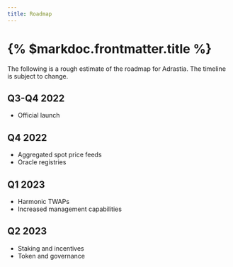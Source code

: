 ```yaml
---
title: Roadmap
---
```


# {% $markdoc.frontmatter.title %}

The following is a rough estimate of the roadmap for Adrastia. The timeline is subject to change.

## Q3-Q4 2022
- Official launch

## Q4 2022
- Aggregated spot price feeds
- Oracle registries

## Q1 2023
- Harmonic TWAPs
- Increased management capabilities

## Q2 2023
- Staking and incentives
- Token and governance
